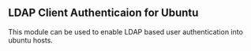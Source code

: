 LDAP Client Authenticaion for Ubuntu
------------------------------------

This module can be used to enable LDAP based user authentication
into ubuntu hosts.
